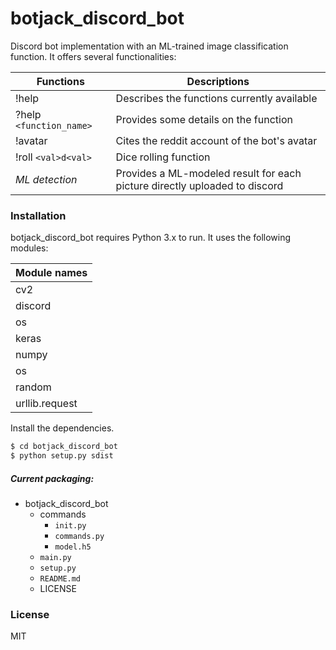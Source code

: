 # botjack_discord_bot
Discord bot implementation with an ML-trained image classification function. 
It offers several functionalities:

| Functions | Descriptions |
| ------ | ------ |
| !help | Describes the functions currently available |
| ?help ``<function_name>`` | Provides some details on the function |
| !avatar | Cites the reddit account of the bot's avatar |
| !roll ``<val>d<val>`` | Dice rolling function |
| *ML detection* | Provides a ML-modeled result for each picture directly uploaded to discord |

### Installation
botjack_discord_bot requires Python 3.x to run. It uses the following modules:

| Module names |
| ------ |
| cv2 |
| discord |
| os |
| keras |
| numpy |
| os |
| random |
| urllib.request |

Install the dependencies.

```sh
$ cd botjack_discord_bot
$ python setup.py sdist
```

##### Current packaging:
- botjack_discord_bot
    - commands
        - ``init.py``
        - ``commands.py``
        - ``model.h5``
    - ``main.py``
    - ``setup.py``
    - ``README.md``
    - LICENSE

### License
MIT